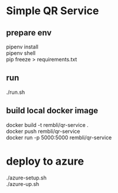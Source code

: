 # Simple QR Service  

## prepare env   
pipenv install   
pipenv shell   
pip freeze > requirements.txt   

## run   
./run.sh   

## build local docker image   
docker build -t rembli/qr-service .   
docker push rembli/qr-service   
docker run -p 5000:5000 rembli/qr-service    

# deploy to azure   
./azure-setup.sh   
./azure-up.sh  

